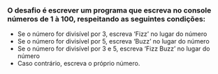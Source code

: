 
### O desafio é escrever um programa que escreva no console números de 1 à 100, respeitando as seguintes condições:

- Se o número for divisível por 3, escreva ‘Fizz’ no lugar do número
- Se o número for divisível por 5, escreva ‘Buzz’ no lugar do número
- Se o número for divisível por 3 e 5, escreva ‘Fizz Buzz’ no lugar do número
- Caso contrário, escreva o próprio número.